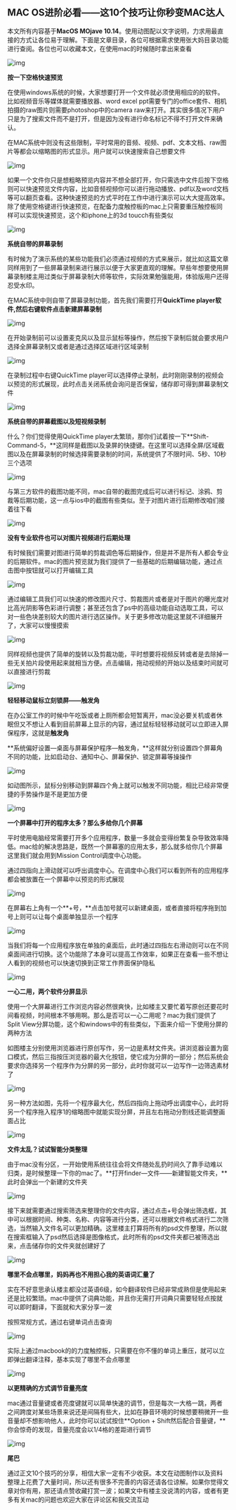 ## MAC OS进阶必看——这10个技巧让你秒变MAC达人



本文所有内容基于**MacOS MOjave 10.14**。使用动图配以文字说明，力求用最直接的方式让各位易于理解。下面是文章目录，各位可根据需求使用张大妈目录功能进行查阅。各位也可以收藏本文，在使用mac的时候随时拿出来查看

![img](https://ss1.baidu.com/6ONXsjip0QIZ8tyhnq/it/u=421562422,3036433720&fm=173&app=49&f=JPEG?w=600&h=382&s=1824743219DBC1C81458B8CD0000E0B3)

**按一下空格快速预览**

在使用windows系统的时候，大家想要打开一个文件就必须使用相应的的软件。比如视频音乐等媒体就需要播放器、word excel ppt需要专门的office套件、相机拍摄的raw图片则需要photoshop中的camera raw来打开。其实很多情况下用户只是为了搜索文件而不是打开，但是因为没有进行命名标记不得不打开文件来确认。

在MAC系统中则没有这些限制，平时常用的音频、视频、pdf、文本文档、raw图片等都会以缩略图的形式显示。用户就可以快速搜索自己想要文件

![img](https://ss1.baidu.com/6ONXsjip0QIZ8tyhnq/it/u=3185185303,626248858&fm=173&app=49&f=JPEG?w=600&h=419&s=EEB205C3A11605DA54E1B01E0300C0C3)

如果一个文件你只是想粗略预览内容并不想全部打开，你只需选中文件后按下空格则可以快速预览文件内容，比如音频视频你可以进行拖动播放、pdf以及word文档等可以翻页查看。这种快速预览的方式平时在工作中进行演示可以大大提高效率。除了使用空格键进行快速预览，在配备力度触控板的mac上只需要重压触控板同样可以实现快速预览，这个和iphone上的3d toucch有些类似

![img](https://hiphotos.baidu.com/feed/pic/item/d1a20cf431adcbef6174044fa1af2edda3cc9f32.jpg)

**系统自带的屏幕录制**

有时候为了演示系统的某些功能我们必须通过视频的方式来展示，就比如这篇文章同样用到了一些屏幕录制来进行展示以便于大家更直观的理解。早些年想要使用屏幕录制楼主用过类似于屏幕录制大师等软件，实际效果勉强能用，体验版用户还得忍受水印。

在MAC系统中则自带了屏幕录制功能，首先我们需要打开**QuickTime player软件,**然后右键软件点击**新建屏幕录制**

![img](https://ss0.baidu.com/6ONWsjip0QIZ8tyhnq/it/u=1455976299,2605947706&fm=173&app=49&f=JPEG?w=600&h=374&s=F6D5AC645222B54F1CFBD4880300E088)

在开始录制前可以设置麦克风以及显示鼠标等操作，然后按下录制后就会要求用户选择全屏幕录制又或者是通过选择区域进行区域录制

![img](https://ss0.baidu.com/6ONWsjip0QIZ8tyhnq/it/u=3288176040,3954990521&fm=173&app=49&f=JPEG?w=600&h=351&s=B7DDA46C1AE08F6C5C70308A0300A089)

在录制过程中右键QuickTime player可以选择停止录制，此时刚刚录制的视频会以预览的形式展现，此时点击关闭系统会询问是否保留，储存即可得到屏幕录制文件

![img](https://ss2.baidu.com/6ONYsjip0QIZ8tyhnq/it/u=3356477495,3110509060&fm=173&app=49&f=JPEG?w=600&h=454&s=D6D530C403B38A6B4476EC8B0300F08B)

**系统自带的屏幕截图以及短视频录制**

什么？你们觉得使用QuickTime player太繁琐，那你们试着按一下**Shift-Command-5，**这同样是截图以及录屏的快捷键。在这里可以选择全屏/区域截图以及在屏幕录制的时候选择需要录制的时间，系统提供了不限时间、5秒、10秒三个选项

![img](https://ss2.baidu.com/6ONYsjip0QIZ8tyhnq/it/u=3800803316,2196506757&fm=173&app=49&f=JPEG?w=600&h=366&s=EAA0D44DF6333E2E2A9D193D03008040)

与第三方软件的截图功能不同，mac自带的截图完成后可以进行标记、涂鸦、剪裁等后期功能，这一点与ios中的截图有些类似。至于对图片进行后期修改咱们接着往下看

![img](https://ss2.baidu.com/6ONYsjip0QIZ8tyhnq/it/u=1250688017,1743418150&fm=173&app=49&f=JPEG?w=600&h=238&s=ACD087479D88857A9069741D0100C0C2)

**没有专业软件也可以对图片视频进行后期处理**

有时候我们需要对图进行简单的剪裁调色等后期操作，但是并不是所有人都会专业的后期软件。mac的图片预览就为我们提供了一些基础的后期编辑功能，通过点击图中按钮就可以打开编辑工具

![img](https://ss0.baidu.com/6ONWsjip0QIZ8tyhnq/it/u=1971714765,1019889310&fm=173&app=49&f=JPEG?w=600&h=326&s=60FA31C4CC403055564CC58203007081)

通过编辑工具我们可以快速的修改图片尺寸、剪裁图片或者是对于图片的曝光度对比高光阴影等色彩进行调整；甚至还包含了ps中的高级功能自动选取工具，可以对一些色块差别较大的图片进行选区操作。关于更多修改功能这里就不详细展开了，大家可以慢慢摸索

![img](https://ss2.baidu.com/6ONYsjip0QIZ8tyhnq/it/u=3311216237,729110323&fm=173&app=49&f=JPEG?w=600&h=326&s=60F231C456B2B87B5E4C819003008081)

同样视频也提供了简单的旋转以及剪裁功能，平时想要将视频反转或者是去除掉一些无关拍片段使用起来就相当方便。点击编辑，拖动视频的开始以及结束时间就可以直接进行剪裁

![img](https://ss1.baidu.com/6ONXsjip0QIZ8tyhnq/it/u=1056560509,1356737638&fm=173&app=49&f=JPEG?w=600&h=281&s=B29634C408401B535291651C03004093)

**轻轻移动鼠标立刻锁屏——触发角**

在办公室工作的时候中午吃饭或者上厕所都会短暂离开，mac没必要关机或者休眠但又不想让人看到目前屏幕上显示的内容，通过鼠标轻轻移动就可以立即进入屏保程序，这就是**触发角**

**系统偏好设置—桌面与屏幕保护程序—触发角，**这样就分别设置四个屏幕角不同的功能，比如启动台、通知中心、屏幕保护、锁定屏幕等操操作

![img](https://ss2.baidu.com/6ONYsjip0QIZ8tyhnq/it/u=1784200721,3259960256&fm=173&app=49&f=JPEG?w=600&h=454&s=EBAE20C04325B54B42D14D1F030070C3)

如动图所示，鼠标分别移动到屏幕四个角上就可以触发不同功能，相比已经非常便捷的手势操作是不是更加方便

![img](https://hiphotos.baidu.com/feed/pic/item/14ce36d3d539b600c55675fee450352ac75cb7db.jpg)



**一个屏幕中打开的程序太多？那么多给你几个屏幕**

平时使用电脑经常需要打开多个应用程序，数量一多就会变得纷繁复杂导致效率降低。mac给的解决思路是，既然一个屏幕塞的应用太多，那么就多给你几个屏幕这里我们就会用到Mission Control调度中心功能。

通过四指向上滑动就可以呼出调度中心。在调度中心我们可以看到所有的应用程序都会被放置在一个屏幕中以预览的形式展现

![img](https://ss2.baidu.com/6ONYsjip0QIZ8tyhnq/it/u=3572130284,4161214126&fm=173&app=49&f=JPEG?w=598&h=303&s=E591779990B2BD8A03089CC1030070B1)

在屏幕右上角有一个**+号，**点击加号就可以新建桌面，或者直接将程序拖到加号上则可以让每个桌面单独显示一个程序

![img](https://hiphotos.baidu.com/feed/pic/item/43a7d933c895d14322e39e6a7ef082025baf07e5.jpg)

当我们将每一个应用程序放在单独的桌面后，此时通过四指左右滑动则可以在不同桌面间进行切换。这个功能除了本身可以提高工作效率，如果正在查看一些不想让人看到的视频也可以快速切换到正常工作界面保护隐私

![img](https://hiphotos.baidu.com/feed/pic/item/c75c10385343fbf2b579dc6abd7eca8065388f25.jpg)

**一心二用，两个软件分屏显示**

使用一个大屏幕进行工作浏览内容必然很爽快，比如楼主又要忙着写原创还要花时间看视频，时间根本不够用啊。那么是否可以一心二用呢？mac为我们提供了Split View分屏功能，这个和windows中的有些类似，下面来介绍一下使用分屏的两种方法

如图楼主分别使用浏览器进行原创写作，另一边是素材文件夹。讲浏览器设置为窗口模式，然后三指按压浏览器的最大化按钮，使它成为分屏的一部分；然后系统会要求你选择另一个程序作为分屏的另一部分，此时你就可以一边写作一边筛选素材了

![img](https://hiphotos.baidu.com/feed/pic/item/0b7b02087bf40ad1aa7cbdaa5a2c11dfa8eccedb.jpg)

另一种方法如图，先将一个程序最大化，然后四指向上拖动呼出调度中心，此时将另一个程序拖入程序1的缩略图中就能实现分屏，并且左右拖动分割线还能调整画面占比

![img](https://hiphotos.baidu.com/feed/pic/item/b3fb43166d224f4afdcc095a04f790529822d126.jpg)

**文件太乱？试试智能分类整理**

由于mac没有分区，一开始使用系统往往会将文件随处乱扔时间久了靠手动难以归类，是时候整理一下你的mac了。**打开finder—文件——新建智能文件夹，**此时会弹出一个新建的文件夹

![img](https://ss1.baidu.com/6ONXsjip0QIZ8tyhnq/it/u=3170844748,1222057784&fm=173&app=49&f=JPEG?w=597&h=356&s=FAA7B5445374B1DE4E7558840100E088)

接下来就需要通过搜索筛选来整理你的文件内容，通过点击+号会弹出筛选框，其中可以根据时间、种类、名称、内容等进行分类，还可以根据文件格式进行二次筛选，当然输入文件名可以更加精确。这里楼主打算将所有的psd文件整理，所以就在搜索框输入了psd然后选择是图像格式，此时所有的psd文件夹都已被筛选出来，点击储存你的文件夹就创建好了

![img](https://ss2.baidu.com/6ONYsjip0QIZ8tyhnq/it/u=3748518029,3107929072&fm=173&app=49&f=JPEG?w=600&h=394&s=38E7E104D7F3B67144EC7C020000E0C1)

**哪里不会点哪里，妈妈再也不用担心我的英语词汇量了**

实在不好意思承认楼主都没过英语6级，如今翻译软件已经非常成熟但是使用起来还是比较繁琐。mac中提供了词典功能，并且你无需打开词典只需要轻轻点按就可以即时翻译，下面就和大家分享一波

按照常规方式，通过右键单词点击查询

![img](https://ss2.baidu.com/6ONYsjip0QIZ8tyhnq/it/u=1442825075,2666076921&fm=173&app=49&f=JPEG?w=600&h=286&s=4B887A22D850B4C855B998CD010080E0)

实际上通过macbook的的力度触控板，只需要在你不懂的单词上重压，就可以立即弹出翻译注释，基本实现了哪里不会点哪里

![img](https://hiphotos.baidu.com/feed/pic/item/0e2442a7d933c8955fd0e232dc1373f0830200c8.jpg)

**以更精确的方式调节音量亮度**

mac通过音量键或者亮度键就可以简单快速的调节，但是每次一大格一跳，两者之间跨度对某些场景来说还是间隔有些大，比如在静音环境的时候想要稍微开一些音量却不想影响他人，此时你可以试试按住**Option + Shift然后配合音量键，**你会惊奇的发现，音量亮度会以1/4格的差距进行调节

![img](https://hiphotos.baidu.com/feed/pic/item/810a19d8bc3eb1356192cdf2ab1ea8d3fd1f4425.jpg)

**尾巴**

通过正文10个技巧的分享，相信大家一定有不少收获。本文在动图制作以及资料整理上花费了大量时间，所以还有很多不完善的内容还请各位谅解。如果你觉得文章对你有用，那还请点赞收藏打赏一波；如果文中有楼主没说清的内容，或者有更多有关mac的问题也欢迎大家在评论区和我交流互动